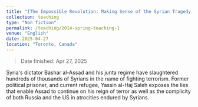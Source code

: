 ```yaml
---
title: "[The Impossible Revolution: Making Sense of the Syrian Tragedy, by Yassin Al-Haj Saleh](https://www.goodreads.com/book/show/35903057-the-impossible-revolution)<br/><img src='/images/202504-ImpossibleRevolution.jpg' width='200' height='300'>"
collection: teaching
type: "Non fiction"
permalink: /teaching/2014-spring-teaching-1
venue: "English"
date: 2025-04-27
location: "Toronto, Canada"
---
```

> Date finished: Apr 27, 2025

Syria's dictator Bashar al-Assad and his junta regime have slaughtered hundreds of thousands of Syrians in the name of fighting terrorism. Former political prisoner, and current refugee, Yassin al-Haj Saleh exposes the lies that enable Assad to continue on his reign of terror as well as the complicity of both Russia and the US in atrocities endured by Syrians.
